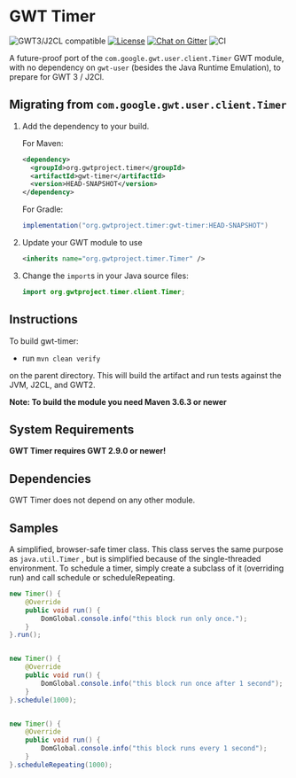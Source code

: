 # GWT Timer

![GWT3/J2CL compatible](https://img.shields.io/badge/GWT3/J2CL-compatible-brightgreen.svg)  [![License](https://img.shields.io/:license-apache-blue.svg)](http://www.apache.org/licenses/LICENSE-2.0.html) [![Chat on Gitter](https://badges.gitter.im/hal/elemento.svg)](https://gitter.im/gwtproject/gwt-modules) ![CI](https://github.com/gwtproject/gwt-timer/workflows/CI/badge.svg)

A future-proof port of the `com.google.gwt.user.client.Timer` GWT module, with no dependency on `gwt-user` (besides the Java Runtime Emulation), to prepare for GWT 3 / J2Cl.

##  Migrating from `com.google.gwt.user.client.Timer`

1. Add the dependency to your build.

   For Maven:

   ```xml
   <dependency>
     <groupId>org.gwtproject.timer</groupId>
     <artifactId>gwt-timer</artifactId>
     <version>HEAD-SNAPSHOT</version>
   </dependency>
   ```

   For Gradle:

   ```gradle
   implementation("org.gwtproject.timer:gwt-timer:HEAD-SNAPSHOT")
   ```

2. Update your GWT module to use

   ```xml
   <inherits name="org.gwtproject.timer.Timer" />
   ```

3. Change the `import`s in your Java source files:

   ```java
   import org.gwtproject.timer.client.Timer;
   ```

## Instructions

To build gwt-timer:

* run `mvn clean verify`

on the parent directory. This will build the artifact and run tests against the JVM, J2CL, and GWT2.

**Note: To build the module you need Maven 3.6.3 or newer**

## System Requirements

**GWT Timer requires GWT 2.9.0 or newer!**


## Dependencies

GWT Timer does not depend on any other module.

## Samples
A simplified, browser-safe timer class. This class serves the same purpose as `java.util.Timer` ,  but is simplified because of the single-threaded environment. To schedule a timer, simply create a subclass of it (overriding run) and call schedule or scheduleRepeating.

```java
new Timer() {
    @Override
    public void run() {
        DomGlobal.console.info("this block run only once.");
    }
}.run();


new Timer() {
    @Override
    public void run() {
        DomGlobal.console.info("this block run once after 1 second");
    }
}.schedule(1000);


new Timer() {
    @Override
    public void run() {
        DomGlobal.console.info("this block runs every 1 second");
    }
}.scheduleRepeating(1000);

```

